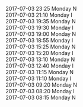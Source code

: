 2017-07-03 23:25 Monday  N  
2017-07-03 21:10 Monday  I  
2017-07-03 19:35 Monday  N  
2017-07-03 19:30 Monday  I  
2017-07-03 19:00 Monday  N  
2017-07-03 18:55 Monday  I  
2017-07-03 15:25 Monday  N  
2017-07-03 15:20 Monday  I  
2017-07-03 13:10 Monday  N  
2017-07-03 12:40 Monday  I  
2017-07-03 11:15 Monday  N  
2017-07-03 11:10 Monday  I  
2017-07-03 09:20 Monday  N  
2017-07-03 08:20 Monday  I  
2017-07-03 08:15 Monday  N  
